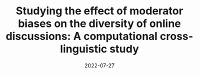 ---
title: "Studying the effect of moderator biases on the diversity of online discussions: A computational cross-linguistic study"
collection: publications
permalink: /publication/2022-07-27-Studying-the-effect-of-moderator-biases-on-the-diversity-of-online-discussions-A-computational-cross-linguistic-study
date: 2022-07-27
venue: 'In the proceedings of Proceedings of the Annual Meeting of the Cognitive Science Society'
venueinformal: 'COGSCI 2022'
citation: ' Sabit Hassan,  Katherine Atwell,  Malihe Alikhani, &quot;Studying the effect of moderator biases on the diversity of online discussions: A computational cross-linguistic study.&quot; In the proceedings of Proceedings of the Annual Meeting of the Cognitive Science Society, 2022.'
authors: 'Sabit Hassan, Katherine Atwell, and Malihe Alikhani'
---